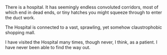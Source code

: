 There is a hospital. It has seemingly endless convoluted corridors, most of which end in dead ends, or tiny hatches you might squeeze through to enter the duct work.

The Hospital is connected to a vast, sprawling, yet somehow claustrophobic shopping mall.

I have visited the Hospital many times, though never, I think, as a patient. I have never been able to find the way out.